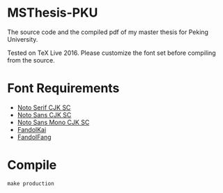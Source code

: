 MSThesis-PKU
============

The source code and the compiled pdf of my master thesis for Peking University. 

Tested on TeX Live 2016. Please customize the font set before compiling from the source.

# Font Requirements
- [Noto Serif CJK SC](https://www.google.com/get/noto/help/cjk/)
- [Noto Sans CJK SC](https://www.google.com/get/noto/help/cjk/)
- [Noto Sans Mono CJK SC](https://www.google.com/get/noto/help/cjk/)
- [FandolKai](https://www.ctan.org/tex-archive/fonts/fandol)
- [FandolFang](https://www.ctan.org/tex-archive/fonts/fandol)

# Compile
```
make production
```
